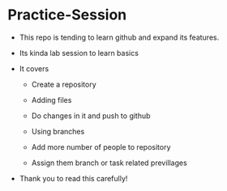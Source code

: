 # Practice-Session

+ This repo is tending to learn github and expand its features.

+ Its kinda lab session to learn basics

+ It covers 
  
  - Create a repository
  
  - Adding files
  
  - Do changes in it and push to github
  
  - Using branches
  
  - Add more number of people to repository
  
  - Assign them branch or task related previllages
  
+ Thank you to read this carefully!


